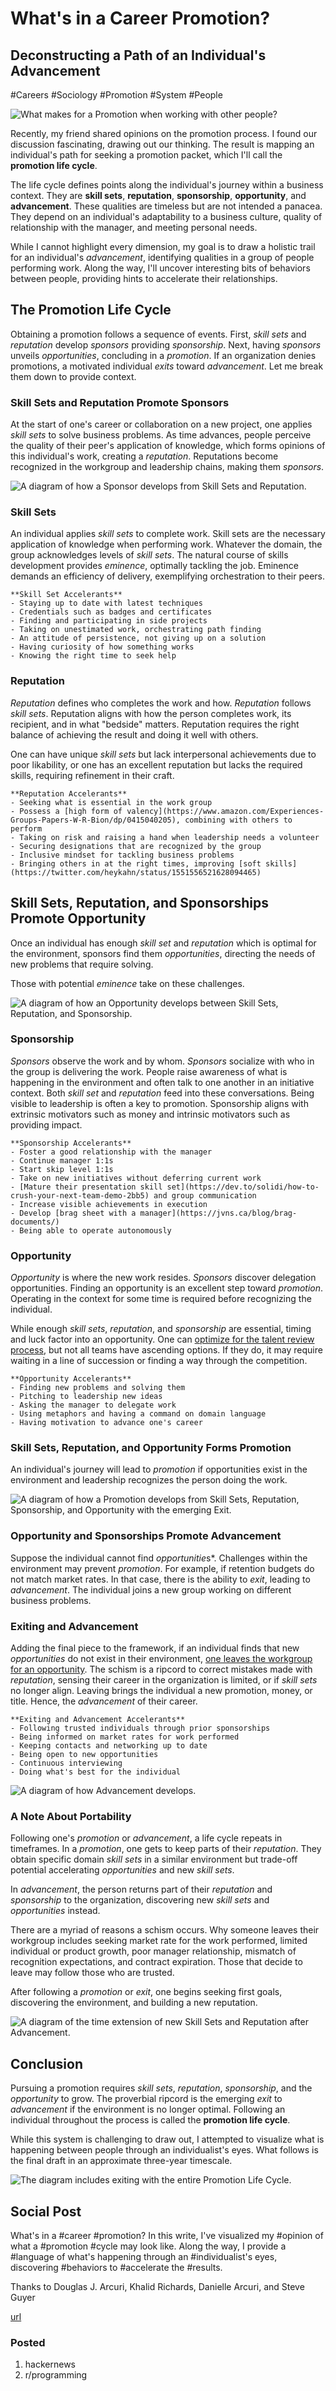 # What's in a Career Promotion?
## Deconstructing a Path of an Individual's Advancement
#Careers #Sociology #Promotion #System #People

![What makes for a **Promotion** when working with other people?](images/55-01.png)

Recently, my friend shared opinions on the promotion process. I found our discussion fascinating, drawing out our thinking. The result is mapping an individual's path for seeking a promotion packet, which I'll call the **promotion life cycle**.

The life cycle defines points along the individual's journey within a business context. They are **skill sets**, **reputation**, **sponsorship**, **opportunity**, and **advancement**. These qualities are timeless but are not intended a panacea. They depend on an individual's adaptability to a business culture, quality of relationship with the manager, and meeting personal needs.

While I cannot highlight every dimension, my goal is to draw a holistic trail for an individual's *advancement*, identifying qualities in a group of people performing work. Along the way, I'll uncover interesting bits of behaviors between people, providing hints to accelerate their relationships.

## The Promotion Life Cycle

Obtaining a promotion follows a sequence of events. First, *skill sets* and *reputation* develop *sponsors* providing *sponsorship*. Next, having *sponsors* unveils *opportunities*, concluding in a *promotion*. If an organization denies promotions, a motivated individual *exits* toward *advancement*. Let me break them down to provide context.

### Skill Sets and Reputation Promote Sponsors

At the start of one's career or collaboration on a new project, one applies *skill sets* to solve business problems. As time advances, people perceive the quality of their peer's application of knowledge, which forms opinions of this individual's work, creating a *reputation*. Reputations become recognized in the workgroup and leadership chains, making them *sponsors*.

![A diagram of how a **Sponsor** develops from **Skill Sets** and **Reputation**.](images/55-02.png)

### Skill Sets

An individual applies *skill sets* to complete work. Skill sets are the necessary application of knowledge when performing work. Whatever the domain, the group acknowledges levels of *skill sets*. The natural course of skills development provides *eminence*, optimally tackling the job. Eminence demands an efficiency of delivery, exemplifying orchestration to their peers.

```
**Skill Set Accelerants**
- Staying up to date with latest techniques
- Credentials such as badges and certificates
- Finding and participating in side projects
- Taking on unestimated work, orchestrating path finding
- An attitude of persistence, not giving up on a solution
- Having curiosity of how something works
- Knowing the right time to seek help
```

### Reputation

*Reputation* defines who completes the work and how. *Reputation* follows *skill sets*. Reputation aligns with how the person completes work, its recipient, and in what "bedside" matters. Reputation requires the right balance of achieving the result and doing it well with others.

One can have unique *skill sets* but lack interpersonal achievements due to poor likability, or one has an excellent reputation but lacks the required skills, requiring refinement in their craft.

```
**Reputation Accelerants**
- Seeking what is essential in the work group 
- Possess a [high form of valency](https://www.amazon.com/Experiences-Groups-Papers-W-R-Bion/dp/0415040205), combining with others to perform
- Taking on risk and raising a hand when leadership needs a volunteer
- Securing designations that are recognized by the group
- Inclusive mindset for tackling business problems
- Bringing others in at the right times, improving [soft skills](https://twitter.com/heykahn/status/1551556521628094465)
```

## Skill Sets, Reputation, and Sponsorships Promote Opportunity

Once an individual has enough *skill set* and *reputation* which is optimal for the environment, sponsors find them *opportunities*, directing the needs of new problems that require solving.

Those with potential *eminence* take on these challenges.

![A diagram of how an **Opportunity** develops between **Skill Sets**, **Reputation**, and **Sponsorship**.](images/55-03.png)

### Sponsorship

*Sponsors* observe the work and by whom. *Sponsors* socialize with who in the group is delivering the work. People raise awareness of what is happening in the environment and often talk to one another in an initiative context. Both *skill set* and *reputation* feed into these conversations. Being visible to leadership is often a key to promotion. Sponsorship aligns with extrinsic motivators such as money and intrinsic motivators such as providing impact.

```
**Sponsorship Accelerants**
- Foster a good relationship with the manager
- Continue manager 1:1s
- Start skip level 1:1s
- Take on new initiatives without deferring current work 
- [Mature their presentation skill set](https://dev.to/solidi/how-to-crush-your-next-team-demo-2bb5) and group communication
- Increase visible achievements in execution
- Develop [brag sheet with a manager](https://jvns.ca/blog/brag-documents/)
- Being able to operate autonomously
```

### Opportunity

*Opportunity* is where the new work resides. *Sponsors* discover delegation opportunities. Finding an opportunity is an excellent step toward *promotion*. Operating in the context for some time is required before recognizing the individual.

While enough *skill sets*, *reputation*, and *sponsorship* are essential, timing and luck factor into an opportunity. One can [optimize for the talent review process](https://levelup.gitconnected.com/getting-promoted-the-boring-work-youll-need-to-do-398e0c9defb2), but not all teams have ascending options. If they do, it may require waiting in a line of succession or finding a way through the competition.

```
**Opportunity Accelerants**
- Finding new problems and solving them
- Pitching to leadership new ideas
- Asking the manager to delegate work
- Using metaphors and having a command on domain language
- Having motivation to advance one's career
```

### Skill Sets, Reputation, and Opportunity Forms Promotion

An individual's journey will lead to *promotion* if opportunities exist in the environment and leadership recognizes the person doing the work.

![A diagram of how a **Promotion** develops from **Skill Sets**, **Reputation**, **Sponsorship**, and **Opportunity** with the emerging **Exit**.](images/55-04.png)

### Opportunity and Sponsorships Promote Advancement

Suppose the individual cannot find *opportunitie*s*. Challenges within the environment may prevent *promotion*. For example, if retention budgets do not match market rates. In that case, there is the ability to *exit*, leading to *advancement*. The individual joins a new group  working on different business problems.

### Exiting and  Advancement

Adding the final piece to the framework, if an individual finds that new *opportunities* do not exist in their environment, [one leaves the workgroup for an opportunity](https://betterprogramming.pub/in-software-when-an-engineer-exits-the-team-1e550303cff8). The schism is a ripcord to correct mistakes made with *reputation*, sensing their career in the organization is limited, or if *skill sets* no longer align. Leaving brings the individual a new promotion, money, or title. Hence, the *advancement* of their career.

```
**Exiting and Advancement Accelerants**
- Following trusted individuals through prior sponsorships
- Being informed on market rates for work performed
- Keeping contacts and networking up to date
- Being open to new opportunities
- Continuous interviewing
- Doing what's best for the individual
```

![A diagram of how *Advancement* develops.](images/55-05.png)

### A Note About Portability

Following one's *promotion* or *advancement*, a life cycle repeats in timeframes. In a *promotion*, one gets to keep parts of their *reputation*. They obtain specific domain *skill sets* in a similar environment but trade-off potential accelerating *opportunities* and new *skill sets*.

In *advancement*, the person returns part of their *reputation* and *sponsorship* to the organization, discovering new *skill sets* and *opportunities* instead.

There are a myriad of reasons a schism occurs. Why someone leaves their workgroup includes seeking market rate for the work performed, limited individual or product growth, poor manager relationship, mismatch of recognition expectations, and contract expiration. Those that decide to leave may follow those who are trusted.

After following a *promotion* or *exit*, one begins seeking first goals, discovering the environment, and building a new reputation.

![A diagram of the time extension of new **Skill Sets** and **Reputation** after **Advancement**.](images/55-06.png)

## Conclusion

Pursuing a promotion requires *skill sets*, *reputation*, *sponsorship*, and the *opportunity* to grow. The proverbial ripcord is the emerging *exit* to *advancement* if the environment is no longer optimal. Following an individual throughout the process is called the **promotion life cycle**.

While this system is challenging to draw out, I attempted to visualize what is happening between people through an individualist's eyes. What follows is the final draft in an approximate three-year timescale.

![The diagram includes exiting with the entire **Promotion Life Cycle**.](images/55-07.png)

## Social Post

What's in a #career #promotion? In this write, I've visualized my #opinion of what a #promotion #cycle may look like. Along the way, I provide a #language of what's happening through an #individualist's eyes, discovering #behaviors to #accelerate the #results.

Thanks to Douglas J. Arcuri, Khalid Richards, Danielle Arcuri, and Steve Guyer

[url](https://medium.com/@solidi/whats-in-a-career-promotion-9f99df29c1c)

### Posted

1. hackernews
1. r/programming

